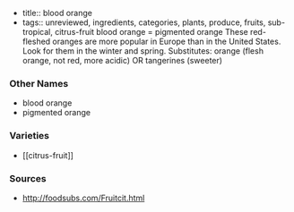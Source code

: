 - title:: blood orange
- tags:: unreviewed, ingredients, categories, plants, produce, fruits, sub-tropical, citrus-fruit
blood orange = pigmented orange These red-fleshed oranges are more popular in Europe than in the United States. Look for them in the winter and spring. Substitutes: orange (flesh orange, not red, more acidic) OR tangerines (sweeter)

### Other Names

* blood orange
* pigmented orange

### Varieties

* [[citrus-fruit]]

### Sources
* http://foodsubs.com/Fruitcit.html
